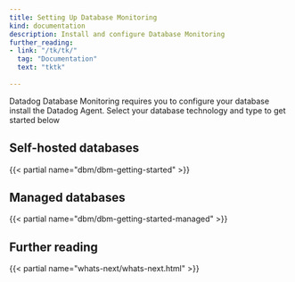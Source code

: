 ```yaml
---
title: Setting Up Database Monitoring
kind: documentation
description: Install and configure Database Monitoring
further_reading:
- link: "/tk/tk/"
  tag: "Documentation"
  text: "tktk"
  
---
```


Datadog Database Monitoring requires you to configure your database install the Datadog Agent. Select your database technology and type to get started below

## Self-hosted databases

{{< partial name="dbm/dbm-getting-started" >}}
<p></p>

## Managed databases

{{< partial name="dbm/dbm-getting-started-managed" >}}
<p></p>

## Further reading

{{< partial name="whats-next/whats-next.html" >}}
